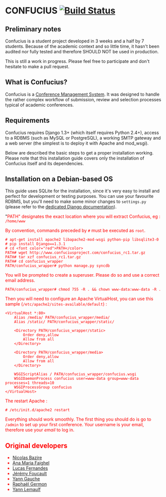 CONFUCIUS [![Build Status](https://secure.travis-ci.org/keepitsimpl/confucius.png?branch=development)](http://travis-ci.org/keepitsimpl/confucius)
=================================================================================================================================================

Preliminary notes
-----------------

Confucius is a student project developed in 3 weeks and a half by 7 students.
Because of the academic context and so little time, it hasn't been audited nor
fully tested and therefore SHOULD NOT be used in production.

This is still a work in progress. Please feel free to participate and don't hesitate to make a pull request.

What is Confucius?
------------------

Confucius is a [Conference Management System](https://en.wikipedia.org/wiki/Conference_management_system).
It was designed to handle the rather complex workflow of submission, review
and selection processes typical of academic conferences.

Requirements
------------

Confucius requires Django 1.3+ (which itself requires Python 2.4+), access to a RDBMS (such as MySQL or PostgreSQL),
a working SMTP gateway and a web server (the simplest is to deploy it with Apache and mod\_wsgi).

Below are described the basic steps to get a proper installation working. Please note that this installation
guide covers only the installation of Confucius itself and its dependencies.

Installation on a Debian-based OS
------------

This guide uses SQLite for the installation, since it's very easy to install and perfect for development
or testing purposes. You can use your favourite RDBMS, but you'll need to make some minor changes
to `settings.py` (please refer to the [dedicated Django documentation](https://docs.djangoproject.com/en/1.3/ref/settings/#databases)).

"<font color="red">PATH</color>" designates the exact location where you will extract Confucius, eg : `/home/www`

By convention, commands preceded by `#` must be executed as `root`.

    # apt-get install apache2 libapache2-mod-wsgi python-pip libsqlite3-0
    # pip install Django==1.3.1
    # cd <font color="red">PATH</color>
    PATH# wget http://www.confuciusproject.com/confucius_rc1.tar.gz
    PATH# tar xzf confucius_rc1.tar.gz
    PATH# cd confucius_wrapper
    PATH/confucius_wrapper# python manage.py syncdb

You will be prompted to create a superuser. Please do so and use a correct email address.

    PATH/confucius_wrapper# chmod 755 -R . && chown www-data:www-data -R .

Then you will need to configure an Apache VirtualHost, you can use this sample (`/etc/apache2/sites-available/default`) :

    <VirtualHost *:80>
        Alias /media/ PATH/confucius_wrapper/media/
        Alias /static/ PATH/confucius_wrapper/static/
        
        <Directory PATH/confucius_wrapper/static>
            Order deny,allow
            Allow from all
        </Directory>
        
        <Directory PATH/confucius_wrapper/media>
            Order deny,allow
            Allow from all
        </Directory>
        
        WSGIScriptAlias / PATH/confucius_wrapper/confucius.wsgi
        WSGIDaemonProcess confucius user=www-data group=www-data processes=1 threads=10
        WSGIProcessGroup confucius
    </VirtualHost>

The restart Apache :

    # /etc/init.d/apache2 restart

Everything should work smoothly. The first thing you should do is go to `/admin` to set up your first conference.
Your username is your email, therefore use your *email* to log in.

Original developers
-------------------

- [Nicolas Bazire](/nbazire)
- [Ana Maria Faighel](/anouchka)
- [Lucas Fernandes](/lferna05)
- [Jérémy Foucault](/jfouca)
- [Yann Gauche](/yanng)
- [Raphaël Germon](/rgermon)
- [Yann Lemaulf](/ylemaulf)
